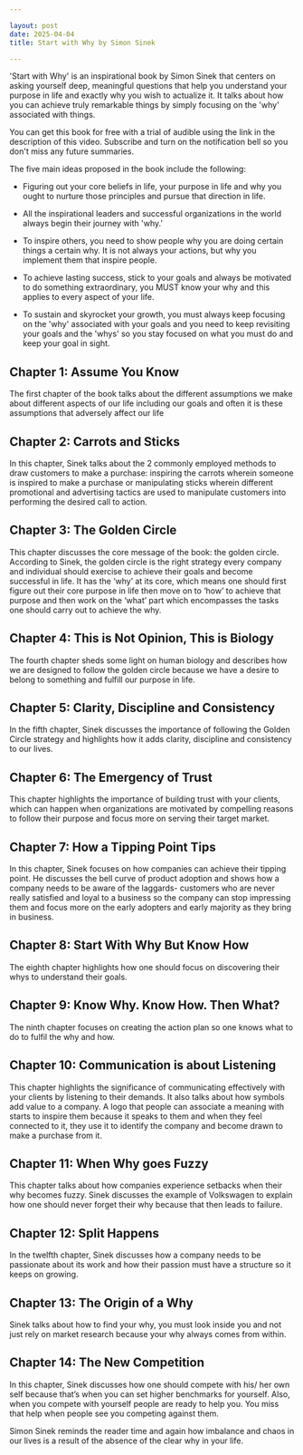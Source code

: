 ```yaml
---

layout: post
date: 2025-04-04
title: Start with Why by Simon Sinek

---
```


'Start with Why' is an inspirational book by Simon Sinek that centers on asking yourself deep, meaningful questions that help you understand your purpose in life and exactly why you wish to actualize it. It talks about how you can achieve truly remarkable things by simply focusing on the 'why' associated with things.

You can get this book for free with a trial of audible using the link in the description of this video. Subscribe and turn on the notification bell so you don't miss any future summaries.

The five main ideas proposed in the book include the following:

  * Figuring out your core beliefs in life, your purpose in life and why you ought to nurture those principles and pursue that direction in life.

  * All the inspirational leaders and successful organizations in the world always begin their journey with 'why.'

  * To inspire others, you need to show people why you are doing certain things a certain why. It is not always your actions, but why you implement them that inspire people.

  * To achieve lasting success, stick to your goals and always be motivated to do something extraordinary, you MUST know your why and this applies to every aspect of your life.

  * To sustain and skyrocket your growth, you must always keep focusing on the 'why' associated with your goals and you need to keep revisiting your goals and the 'whys' so you stay focused on what you must do and keep your goal in sight.


## Chapter 1: Assume You Know

The first chapter of the book talks about the different assumptions we make about different aspects of our life including our goals and often it is these assumptions that adversely affect our life


## Chapter 2: Carrots and Sticks

In this chapter, Sinek talks about the 2 commonly employed methods to draw customers to make a purchase: inspiring the carrots wherein someone is inspired to make a purchase or manipulating sticks wherein different promotional and advertising tactics are used to manipulate customers into performing the desired call to action.


## Chapter 3: The Golden Circle

This chapter discusses the core message of the book: the golden circle. According to Sinek, the golden circle is the right strategy every company and individual should exercise to achieve their goals and become successful in life. It has the ‘why’ at its core, which means one should first figure out their core purpose in life then move on to ‘how’ to achieve that purpose and then work on the ‘what’ part which encompasses the tasks one should carry out to achieve the why.


## Chapter 4: This is Not Opinion, This is Biology

The fourth chapter sheds some light on human biology and describes how we are designed to follow the golden circle because we have a desire to belong to something and fulfill our purpose in life.


## Chapter 5: Clarity, Discipline and Consistency

In the fifth chapter, Sinek discusses the importance of following the Golden Circle strategy and highlights how it adds clarity, discipline and consistency to our lives.


## Chapter 6: The Emergency of Trust

This chapter highlights the importance of building trust with your clients, which can happen when organizations are motivated by compelling reasons to follow their purpose and focus more on serving their target market.


## Chapter 7: How a Tipping Point Tips

In this chapter, Sinek focuses on how companies can achieve their tipping point. He discusses the bell curve of product adoption and shows how a company needs to be aware of the laggards- customers who are never really satisfied and loyal to a business so the company can stop impressing them and focus more on the early adopters and early majority as they bring in business.


## Chapter 8: Start With Why But Know How

The eighth chapter highlights how one should focus on discovering their whys to understand their goals. 


## Chapter 9: Know Why. Know How. Then What?

The ninth chapter focuses on creating the action plan so one knows what to do to fulfil the why and how.


## Chapter 10: Communication is about Listening

This chapter highlights the significance of communicating effectively with your clients by listening to their demands. It also talks about how symbols add value to a company. A logo that people can associate a meaning with starts to inspire them because it speaks to them and when they feel connected to it, they use it to identify the company and become drawn to make a purchase from it.


## Chapter 11: When Why goes Fuzzy

This chapter talks about how companies experience setbacks when their why becomes fuzzy. Sinek discusses the example of Volkswagen to explain how one should never forget their why because that then leads to failure.


## Chapter 12: Split Happens

In the twelfth chapter, Sinek discusses how a company needs to be passionate about its work and how their passion must have a structure so it keeps on growing.


## Chapter 13: The Origin of a Why

Sinek talks about how to find your why, you must look inside you and not just rely on market research because your why always comes from within.


## Chapter 14: The New Competition

In this chapter, Sinek discusses how one should compete with his/ her own self because that’s when you can set higher benchmarks for yourself. Also, when you compete with yourself people are ready to help you. You miss that help when people see you competing against them.

Simon Sinek reminds the reader time and again how imbalance and chaos in our lives is a result of the absence of the clear why in your life.